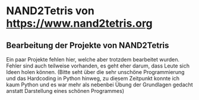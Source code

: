 # NAND2Tetris von https://www.nand2tetris.org

## Bearbeitung der Projekte von NAND2Tetris


Ein paar Projekte fehlen hier, welche aber trotzdem bearbeitet wurden.
Fehler sind auch teilweise vorhanden, es geht eher darum, dass Leute sich Ideen holen können.
(Bitte seht über die sehr unschöne Programmierung und das Hardcoding in Python hinweg,
zu diesem Zeitpunkt konnte ich kaum Python und es war mehr als nebenbei Übung der Grundlagen
gedacht anstatt Darstellung eines schönen Programmes)

